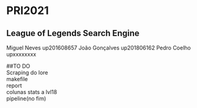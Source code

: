 # PRI2021

## League of Legends Search Engine


Miguel Neves up201608657
João Gonçalves up201806162
Pedro Coelho upxxxxxxxx


##TO DO <br>
Scraping do lore <br>
makefile <br>
report<br>
colunas stats a lvl18 <br>
pipeline(no fim) <br>
